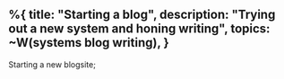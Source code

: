 %{
  title: "Starting a blog",
  description: "Trying out a new system and honing writing",
  topics: ~W(systems blog writing),
}
---

Starting a new blogsite; 
